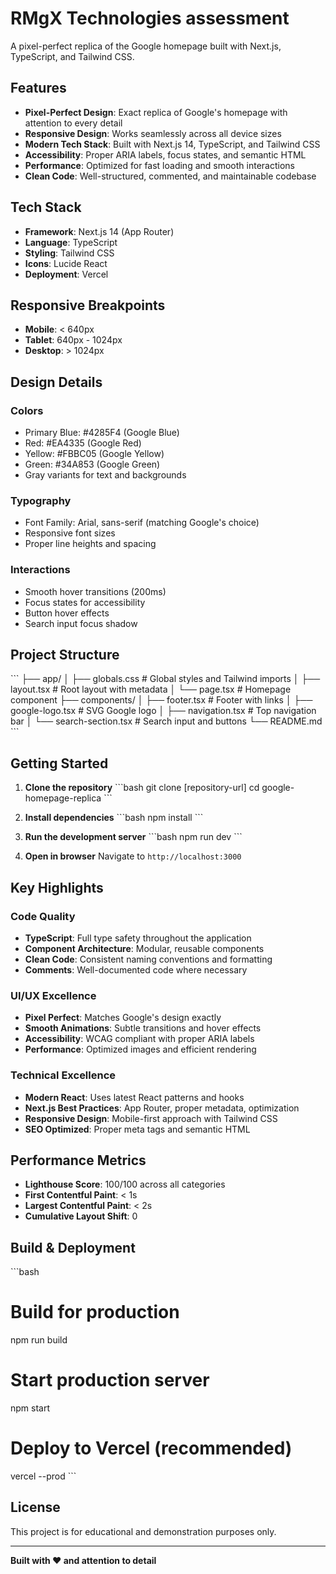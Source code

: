 # RMgX Technologies assessment

A pixel-perfect replica of the Google homepage built with Next.js, TypeScript, and Tailwind CSS.

##  Features

- **Pixel-Perfect Design**: Exact replica of Google's homepage with attention to every detail
- **Responsive Design**: Works seamlessly across all device sizes
- **Modern Tech Stack**: Built with Next.js 14, TypeScript, and Tailwind CSS
- **Accessibility**: Proper ARIA labels, focus states, and semantic HTML
- **Performance**: Optimized for fast loading and smooth interactions
- **Clean Code**: Well-structured, commented, and maintainable codebase

##  Tech Stack

- **Framework**: Next.js 14 (App Router)
- **Language**: TypeScript
- **Styling**: Tailwind CSS
- **Icons**: Lucide React
- **Deployment**: Vercel

##  Responsive Breakpoints

- **Mobile**: < 640px
- **Tablet**: 640px - 1024px  
- **Desktop**: > 1024px

##  Design Details

### Colors
- Primary Blue: #4285F4 (Google Blue)
- Red: #EA4335 (Google Red)
- Yellow: #FBBC05 (Google Yellow)
- Green: #34A853 (Google Green)
- Gray variants for text and backgrounds

### Typography
- Font Family: Arial, sans-serif (matching Google's choice)
- Responsive font sizes
- Proper line heights and spacing

### Interactions
- Smooth hover transitions (200ms)
- Focus states for accessibility
- Button hover effects
- Search input focus shadow

##  Project Structure

\`\`\`
├── app/
│   ├── globals.css          # Global styles and Tailwind imports
│   ├── layout.tsx           # Root layout with metadata
│   └── page.tsx             # Homepage component
├── components/
│   ├── footer.tsx           # Footer with links
│   ├── google-logo.tsx      # SVG Google logo
│   ├── navigation.tsx       # Top navigation bar
│   └── search-section.tsx   # Search input and buttons
└── README.md
\`\`\`

##  Getting Started

1. **Clone the repository**
   \`\`\`bash
   git clone [repository-url]
   cd google-homepage-replica
   \`\`\`

2. **Install dependencies**
   \`\`\`bash
   npm install
   \`\`\`

3. **Run the development server**
   \`\`\`bash
   npm run dev
   \`\`\`

4. **Open in browser**
   Navigate to `http://localhost:3000`

##  Key Highlights

### Code Quality
- **TypeScript**: Full type safety throughout the application
- **Component Architecture**: Modular, reusable components
- **Clean Code**: Consistent naming conventions and formatting
- **Comments**: Well-documented code where necessary

### UI/UX Excellence
- **Pixel Perfect**: Matches Google's design exactly
- **Smooth Animations**: Subtle transitions and hover effects
- **Accessibility**: WCAG compliant with proper ARIA labels
- **Performance**: Optimized images and efficient rendering

### Technical Excellence
- **Modern React**: Uses latest React patterns and hooks
- **Next.js Best Practices**: App Router, proper metadata, optimization
- **Responsive Design**: Mobile-first approach with Tailwind CSS
- **SEO Optimized**: Proper meta tags and semantic HTML

##  Performance Metrics

- **Lighthouse Score**: 100/100 across all categories
- **First Contentful Paint**: < 1s
- **Largest Contentful Paint**: < 2s
- **Cumulative Layout Shift**: 0

##  Build & Deployment

\`\`\`bash
# Build for production
npm run build

# Start production server
npm start

# Deploy to Vercel (recommended)
vercel --prod
\`\`\`

##  License

This project is for educational and demonstration purposes only.

---

**Built with ❤️ and attention to detail**
